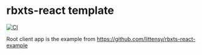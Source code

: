 # rbxts-react template

[![CI](https://github.com/MixeroTN/react-roblox/actions/workflows/ci.yml/badge.svg)](https://github.com/MixeroTN/react-roblox/actions/workflows/ci.yml)

Root client app is the example from https://github.com/littensy/rbxts-react-example
